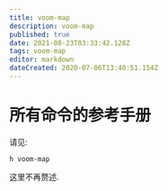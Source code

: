 ```yaml
---
title: voom-map
description: voom-map
published: true
date: 2021-08-23T03:33:42.128Z
tags: voom-map
editor: markdown
dateCreated: 2020-07-06T13:40:51.154Z
---
```


# 所有命令的参考手册
请见:
```
h voom-map
```
这里不再赘述.



